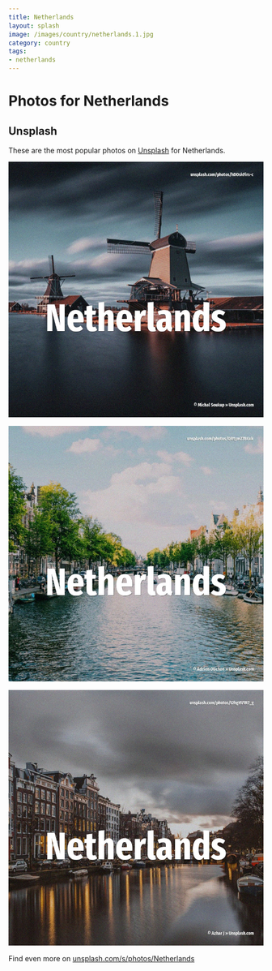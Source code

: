 ```yaml
---
title: Netherlands
layout: splash
image: /images/country/netherlands.1.jpg
category: country
tags:
- netherlands
---
```

# Photos for Netherlands

## Unsplash

These are the most popular photos on [Unsplash](https://unsplash.com) for Netherlands.

![Netherlands](/images/country/netherlands.1.jpg)

![Netherlands](/images/country/netherlands.2.jpg)

![Netherlands](/images/country/netherlands.3.jpg)

Find even more on [unsplash.com/s/photos/Netherlands](https://unsplash.com/s/photos/Netherlands)